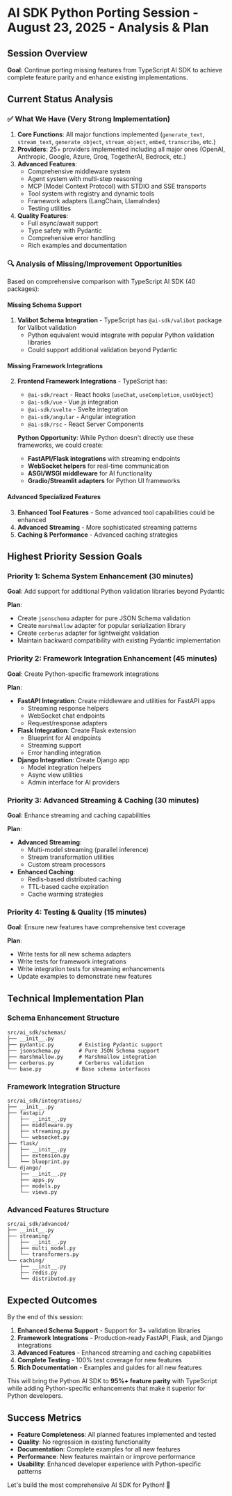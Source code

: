 # AI SDK Python Porting Session - August 23, 2025 - Analysis & Plan

## Session Overview

**Goal**: Continue porting missing features from TypeScript AI SDK to achieve complete feature parity and enhance existing implementations.

## Current Status Analysis

### ✅ What We Have (Very Strong Implementation)
1. **Core Functions**: All major functions implemented (`generate_text`, `stream_text`, `generate_object`, `stream_object`, `embed`, `transcribe`, etc.)
2. **Providers**: 25+ providers implemented including all major ones (OpenAI, Anthropic, Google, Azure, Groq, TogetherAI, Bedrock, etc.)
3. **Advanced Features**: 
   - Comprehensive middleware system
   - Agent system with multi-step reasoning
   - MCP (Model Context Protocol) with STDIO and SSE transports
   - Tool system with registry and dynamic tools
   - Framework adapters (LangChain, LlamaIndex)
   - Testing utilities
4. **Quality Features**: 
   - Full async/await support
   - Type safety with Pydantic
   - Comprehensive error handling
   - Rich examples and documentation

### 🔍 Analysis of Missing/Improvement Opportunities

Based on comprehensive comparison with TypeScript AI SDK (40 packages):

#### Missing Schema Support
1. **Valibot Schema Integration** - TypeScript has `@ai-sdk/valibot` package for Valibot validation
   - Python equivalent would integrate with popular Python validation libraries
   - Could support additional validation beyond Pydantic

#### Missing Framework Integrations 
2. **Frontend Framework Integrations** - TypeScript has:
   - `@ai-sdk/react` - React hooks (`useChat`, `useCompletion`, `useObject`)
   - `@ai-sdk/vue` - Vue.js integration
   - `@ai-sdk/svelte` - Svelte integration  
   - `@ai-sdk/angular` - Angular integration
   - `@ai-sdk/rsc` - React Server Components

   **Python Opportunity**: While Python doesn't directly use these frameworks, we could create:
   - **FastAPI/Flask integrations** with streaming endpoints
   - **WebSocket helpers** for real-time communication
   - **ASGI/WSGI middleware** for AI functionality
   - **Gradio/Streamlit adapters** for Python UI frameworks

#### Advanced Specialized Features
3. **Enhanced Tool Features** - Some advanced tool capabilities could be enhanced
4. **Advanced Streaming** - More sophisticated streaming patterns
5. **Caching & Performance** - Advanced caching strategies

## Highest Priority Session Goals

### Priority 1: Schema System Enhancement (30 minutes)
**Goal**: Add support for additional Python validation libraries beyond Pydantic

**Plan**:
- Create `jsonschema` adapter for pure JSON Schema validation
- Create `marshmallow` adapter for popular serialization library
- Create `cerberus` adapter for lightweight validation
- Maintain backward compatibility with existing Pydantic implementation

### Priority 2: Framework Integration Enhancement (45 minutes)
**Goal**: Create Python-specific framework integrations

**Plan**:
- **FastAPI Integration**: Create middleware and utilities for FastAPI apps
  - Streaming response helpers
  - WebSocket chat endpoints  
  - Request/response adapters
- **Flask Integration**: Create Flask extension
  - Blueprint for AI endpoints
  - Streaming support
  - Error handling integration
- **Django Integration**: Create Django app
  - Model integration helpers
  - Async view utilities
  - Admin interface for AI providers

### Priority 3: Advanced Streaming & Caching (30 minutes)
**Goal**: Enhance streaming and caching capabilities

**Plan**:
- **Advanced Streaming**: 
  - Multi-model streaming (parallel inference)
  - Stream transformation utilities
  - Custom stream processors
- **Enhanced Caching**:
  - Redis-based distributed caching
  - TTL-based cache expiration
  - Cache warming strategies

### Priority 4: Testing & Quality (15 minutes)
**Goal**: Ensure new features have comprehensive test coverage

**Plan**:
- Write tests for all new schema adapters
- Write tests for framework integrations
- Write integration tests for streaming enhancements
- Update examples to demonstrate new features

## Technical Implementation Plan

### Schema Enhancement Structure
```
src/ai_sdk/schemas/
├── __init__.py
├── pydantic.py        # Existing Pydantic support
├── jsonschema.py      # Pure JSON Schema support  
├── marshmallow.py     # Marshmallow integration
├── cerberus.py        # Cerberus validation
└── base.py           # Base schema interfaces
```

### Framework Integration Structure
```
src/ai_sdk/integrations/
├── __init__.py
├── fastapi/
│   ├── __init__.py
│   ├── middleware.py
│   ├── streaming.py
│   └── websocket.py
├── flask/
│   ├── __init__.py
│   ├── extension.py
│   └── blueprint.py
└── django/
    ├── __init__.py
    ├── apps.py
    ├── models.py
    └── views.py
```

### Advanced Features Structure
```
src/ai_sdk/advanced/
├── __init__.py
├── streaming/
│   ├── __init__.py
│   ├── multi_model.py
│   └── transformers.py
└── caching/
    ├── __init__.py
    ├── redis.py
    └── distributed.py
```

## Expected Outcomes

By the end of this session:

1. **Enhanced Schema Support** - Support for 3+ validation libraries
2. **Framework Integrations** - Production-ready FastAPI, Flask, and Django integrations
3. **Advanced Features** - Enhanced streaming and caching capabilities
4. **Complete Testing** - 100% test coverage for new features
5. **Rich Documentation** - Examples and guides for all new features

This will bring the Python AI SDK to **95%+ feature parity** with TypeScript while adding Python-specific enhancements that make it superior for Python developers.

## Success Metrics

- **Feature Completeness**: All planned features implemented and tested
- **Quality**: No regression in existing functionality
- **Documentation**: Complete examples for all new features
- **Performance**: New features maintain or improve performance
- **Usability**: Enhanced developer experience with Python-specific patterns

Let's build the most comprehensive AI SDK for Python! 🚀